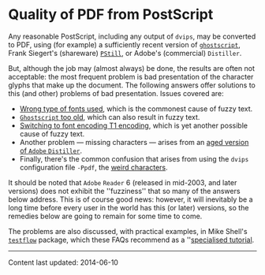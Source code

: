 # Quality of PDF from PostScript




Any reasonable PostScript, including any output of `dvips`, may be
converted to PDF, using (for example) a sufficiently recent
version of [`ghostscript`](http://www.ghostscript.com/),
Frank Siegert's (shareware)
[`PStill`](http://www.pstill.com/), or Adobe's (commercial)
`Distiller`.


But, although the job may (almost always) be done, the results are
often not acceptable: the most frequent problem is bad presentation of
the character glyphs that make up the document.  The following answers
offer solutions to this (and other) problems of bad presentation.
Issues covered are:
  

-  [Wrong type of fonts used](FAQ-fuzzy-type3.md), which is
    the commonest cause of fuzzy text.
-  [`Ghostscript` too old](FAQ-fuzzy-gs.md),
    which can also result in fuzzy text.
-  [Switching to font encoding T1 encoding](FAQ-fuzzy-T1.md),
    which is yet another possible cause of fuzzy text.
-  Another problem&nbsp;&mdash; missing characters&nbsp;&mdash; arises from an
    [aged version of `Adobe`&nbsp;`Distiller`](FAQ-distill-prob.md).
-  Finally, there's the common confusion that arises from using the
    `dvips` configuration file `-Ppdf`, the 
    [weird characters](FAQ-charshift.md).


It should be noted that `Adobe` 
`Reader`&nbsp;6 (released in mid-2003, and later versions) does
not exhibit the ''fuzziness'' that so many of the answers below
address.  This is of course good news: however, it will inevitably be
a long time before every user in the world has this (or later)
versions, so the remedies below are going to remain for some time to
come.


The problems are also discussed, with practical examples, in Mike
Shell's [`testflow`](https://ctan.org/pkg/testflow) package, which these FAQs recommend as a
''[specialised tutorial](FAQ-tutbitslatex.md).





----
Content last updated: 2014-06-10
